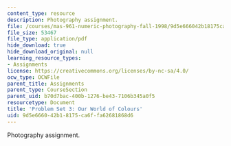 ```yaml
---
content_type: resource
description: Photography assignment.
file: /courses/mas-961-numeric-photography-fall-1998/9d5e666042b18175ca6ffa62681868d6_ps3.pdf
file_size: 53467
file_type: application/pdf
hide_download: true
hide_download_original: null
learning_resource_types:
- Assignments
license: https://creativecommons.org/licenses/by-nc-sa/4.0/
ocw_type: OCWFile
parent_title: Assignments
parent_type: CourseSection
parent_uid: b70d7bac-400b-1276-be43-7106b345a0f5
resourcetype: Document
title: 'Problem Set 3: Our World of Colours'
uid: 9d5e6660-42b1-8175-ca6f-fa62681868d6
---
```

Photography assignment.